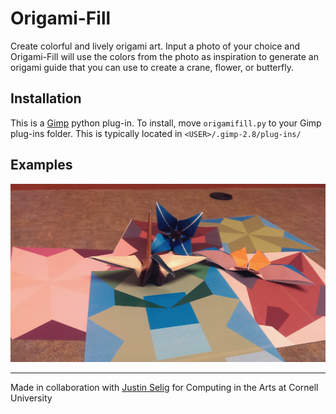 Origami-Fill
============
Create colorful and lively origami art.
Input a photo of your choice and Origami-Fill will use the colors from the photo as inspiration to generate an origami guide that you can use to create a crane, flower, or butterfly.

## Installation
This is a [Gimp](http://gimp.org) python plug-in.
To install, move `origamifill.py` to your Gimp plug-ins folder.
This is typically located in `<USER>/.gimp-2.8/plug-ins/`

## Examples
!["Example Work](https://github.com/shetharp/Origami-Fill/blob/master/example-work.jpg)

---
Made in collaboration with [Justin Selig](https://github.com/JustinSelig) for Computing in the Arts at Cornell University
